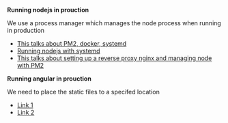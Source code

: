 **Running nodejs in prouction**

We use a process manager which manages the node process when running in production
- [This talks about PM2, docker, systemd](https://maximorlov.com/start-node-js-in-production/)
- [Running nodejs with systemd](https://www.axllent.org/docs/nodejs-service-with-systemd/)
- [This talks about setting up a reverse proxy nginx and managing node with PM2](https://www.digitalocean.com/community/tutorials/how-to-set-up-a-node-js-application-for-production-on-debian-10)

**Running angular in prouction**

We need to place the static files to a specifed location
- [Link 1](https://arjunphp.com/deploy-angular-app-production-nginx/)
- [Link 2](https://balramchavan.medium.com/deploy-angular-application-in-nginx-server-on-digitalocean-ubuntu-droplet-28380524811e)
